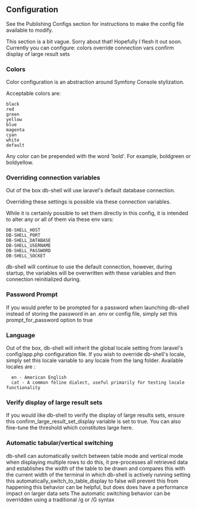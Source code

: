 ## Configuration
See the Publishing Configs section for instructions to make the config file available to modify.

This section is a bit vague. Sorry about that! Hopefully I flesh it out soon.
Currently you can configure: 
    colors
    override connection vars
    confirm display of large result sets


### Colors
Color configuration is an abstraction around Symfony Console stylization.

Acceptable colors are: 

    black 
    red
    green 
    yellow 
    blue
    magenta 
    cyan
    white
    default

Any color can be prepended with the word 'bold'. For example, boldgreen or boldyellow.
    
### Overriding connection variables
  Out of the box db-shell will use laravel's default database connection.
   
  Overriding these settings is possible via these connection variables.
  
  While it is certainly possible to set them directly in this config, it is intended to alter any or all of them  via these env vars:

    DB-SHELL_HOST
    DB-SHELL_PORT
    DB-SHELL_DATABASE
    DB-SHELL_USERNAME
    DB-SHELL_PASSWORD
    DB-SHELL_SOCKET
 
 db-shell will continue to use the default connection, however, during startup, the variables will be overwritten with these variables and then connection reinitialized during.
 
### Password Prompt
If you would prefer to be prompted for a password when launching db-shell instead of storing the password in an .env or config file, simply set this prompt_for_password option to true

### Language
Out of the box, db-shell will inherit the global locale setting from laravel's config/app.php configuration file.
If you wish to override db-shell's locale, simply set this locale variable to any locale from the lang folder.
       Available locales are :
       
      en - American English
      cat - A common feline dialect, useful primarily for testing locale functionality
    
### Verify display of large result sets
If you would like db-shell to verify the display of large results sets,
ensure this confirm_large_result_set_display variable is set to true.
You can also fine-tune the threshold which constitutes large here.

### Automatic tabular/vertical switching
db-shell can automatically switch between table mode and vertical mode when displaying multiple rows
to do this, it pre-processes all retrieved data and establishes the width of the table to be drawn
and compares this with the current width of the terminal in which db-shell is actively running
setting this automatically_switch_to_table_display to false will prevent this from happening
this behavior can be helpful, but does does have a performance impact on larger data sets
The automatic switching behavior can be overridden using a traditional /g or /G syntax
